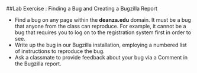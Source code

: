##Lab Exercise : Finding a Bug and Creating a Bugzilla Report

- Find a bug on any page within the **deanza.edu** domain. It must be a bug that anyone from the class can reproduce. For example, it cannot be a bug that requires you to log on to the registration system first in order to see.
- Write up the bug in our Bugzilla installation, employing a numbered list of instructions to reproduce the bug.
- Ask a classmate to provide feedback about your bug via a Comment in the Bugzilla report.

